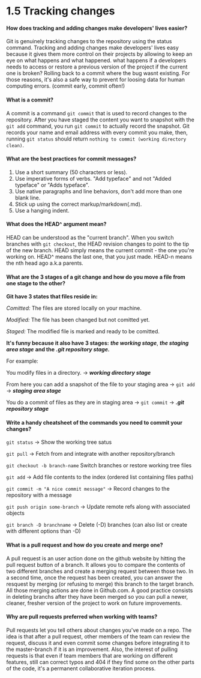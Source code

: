 # 1.5 Tracking changes

#### How does tracking and adding changes make developers' lives easier?
Git is genuinely tracking changes to the repository using the status command. Tracking and adding changes make developers' lives easy because it gives them more control on their projects by allowing to keep an eye on what happens and what happened. what happens if a developers needs to access or restore a previous version of the project if the current one is broken? Rolling back to a commit where the bug wasnt existing. For those reasons, it's also a safe way to prevent for loosing data for human computing errors. (commit early, commit often!)

#### What is a commit?
A commit is a command `git commit` that is used to record changes to the repository. After you have staged the content you want to snapshot with the `git add` command, you run `git commit` to actually record the snapshot. Git records your name and email address with every commit you make, then, running `git status` should return `nothing to commit (working directory clean)`.

#### What are the best practices for commit messages?
1. Use a short summary (50 characters or less).
2. Use imperative forms of verbs. "Add typeface" and not "Added typeface" or "Adds typeface".
3. Use native paragraphs and line behaviors, don't add more than one blank line.
4. Stick up using the correct markup/markdown(.md).
5. Use a hanging indent.

#### What does the HEAD^ argument mean?
HEAD can be understood as the "current branch". When you switch branches with `git checkout`, the HEAD revision changes to point to the tip of the new branch. HEAD simply means the current commit - the one you're working on. HEAD^ means the last one, that you just made. HEAD-n means the nth head ago a.k.a parents.

#### What are the 3 stages of a git change and how do you move a file from one stage to the other?
**Git have 3 states that files reside in:**

*Comitted:* The files are stored locally on your machine.

*Modified:* The file has been changed but not comitted yet.

*Staged:* The modified file is marked and ready to be comitted.

**It's funny because it also have 3 stages:** ***the working stage***, ***the staging area stage*** **and the** ***.git repository stage.***

For example:

You modify files in a directory. -> ***working directory stage***

From here you can add a snapshot of the file to your staging area -> `git add` -> ***staging area stage***

You do a commit of files as they are in staging area -> `git commit` -> ***.git repository stage***

#### Write a handy cheatsheet of the commands you need to commit your changes?
`git status` -> Show the working tree satus

`git pull` -> Fetch from and integrate with another repository/branch

`git checkout -b branch-name` Switch branches or restore working tree files

`git add` -> Add file contents to the index (ordered list containing files paths)

`git commit -m "A nice commit message"` -> Record changes to the repository with a message

`git push origin some-branch` -> Update remote refs along with associated objects

`git branch -D branchname` ->  Delete (-D) branches (can also list or create with different options than -D)

#### What is a pull request and how do you create and merge one?
A pull request is an user action done on the github website by hitting the pull request button of a branch. It allows you to compare the contents of two different branches and create a merging request between those two. In a second time, once the request has been created, you can answer the resquest by merging (or refusing to merge) this branch to the target branch. All those merging actions are done in Github.com.
A good practice consists in deleting branchs after they have been merged so you can pull a newer, cleaner, fresher version of the project to work on future improvements.

#### Why are pull requests preferred when working with teams?
Pull requests let you tell others about changes you've made on a repo. The idea is that after a pull request, other members of the team can review the request, discuss it and even commit some changes before integrating it to the master-branch if it is an improvement. Also, the interest of pulling requests is that even if team members that are working on different features, still can correct typos and 404 if they find some on the other parts of the code, it's a permanent collaborative iteration process.